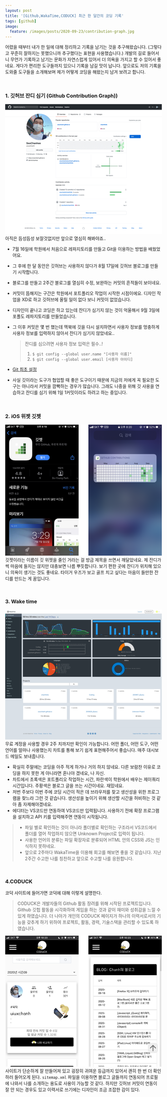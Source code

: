 ```yaml
---
layout: post
title: '[Github,WakaTime,CODUCK] 최근 한 달간의 코딩 기록'
tags: [github]
image:
  feature: /images/posts/2020-09-23/contribution-graph.jpg
---
```


어렸을 때부터 내가 한 일에 대해 정리하고 기록을 남기는 것을 추구해왔습니다. (그렇다고 꾸준히 잘하지는 못했으니까 추구했다는 표현을 사용했습니다.) 개발의 길로 들어서니 무언가 기록하고 남기는 문화가 자연스럽게 있어서 더 의욕을 가지고 할 수 있어서 좋네요. 게다가 편리한 도구들까지 있으니 기록을 남길 맛이 납니다. 앞으로도 저의 기록을 도와줄 도구들을 소개해보며 제가 어떻게 코딩을 해왔는지 남겨 보려고 합니다.

<br>

### 1. 깃허브 잔디 심기 (Github Contribution Graph))
![깃허브 잔디 심기](/images/posts/2020-09-23/github.png)
아직은 듬성듬성 보잘것없지만 앞으로 열심히 해봐야죠.. 
- 7월 16일에 학원에서 처음으로 레파지토리를 만들고 Git을 이용하는 방법을 배웠었어요.
- 그 후에 한 달 동안은 깃허브는 사용하지 않다가 8월 17일에 깃허브 블로그를 만들기 시작합니다.
- 블로그를 만들고 2주간 블로그를 열심히 수정, 보완하는 커밋의 흔적들이 보이네요.
- 커밋이 뜸해지는 구간은 학원에서 포트폴리오 작업이 시작한 시점이에요. 디자인 작업을 XD로 하고 깃허브에 올릴 일이 없다 보니 커밋이 없었습니다.
- 디자인이 끝나고 코딩은 하고 있는데 잔디가 심기지 않는 것이 억울해서 9월 3일에 포폴도 레파지토리를 만들었습니다.
- 그 이후 커밋은 몇 번 했는데 맥북에 깃을 다시 설치하면서 사용자 정보를 멍충하게 사용자 정보를 입력하지 않아서 잔디가 심기지 않았네요..
  > 잔디를 심으려면 사용자 정보 입력은 필수..!
  > 1. `$ git config --global user.name "[사용자 이름]"`
  > 2. `$ git config --global user.email [사용자 아이디]`

- [Git 최초 설정](https://git-scm.com/book/ko/v2/%EC%8B%9C%EC%9E%91%ED%95%98%EA%B8%B0-Git-%EC%B5%9C%EC%B4%88-%EC%84%A4%EC%A0%95)
- 사실 깃이라는 도구가 협업할 때 좋은 도구이기 때문에 지금의 저에게 꼭 필요한 도구는 아니라서 커밋을 깜빡하는 경우가 많습니다. 그래도 나중을 위해 깃 사용을 연습하고 잔디를 심기 위해 1일 1커밋이라도 하려고 하는 중입니다.

<br>

### 2. iOS 위젯 깃젯
![ios wiget gitget](/images/posts/2020-09-23/gitget.png)
깃젯이라는 이름이 깃 위젯을 줄인 거라는 걸 방금 제목을 쓰면서 깨달았네요. 제 잔디가 썩 마음에 들지는 않지만 대충보면 나름 뿌듯합니다. 보기 편한 곳에 잔디가 위치해 있으니 의욕이 생기는 것도 좋네요. 타이거 우즈가 보고 골프 치고 싶다는 마음이 들만한 잔디를 만드는 게 꿈입니다.

<br>

### 3. Wake time
![Waka time dashboard](/images/posts/2020-09-23/wakatime.png)
무료 계정을 사용할 경우 2주 치까지만 확인이 가능합니다. 어떤 폴더, 어떤 도구, 어떤 언어를 얼마나 사용했는지 차트를 통해 보기 쉽게 표현해주어서 좋습니다. 매주 대시보드 메일도 보내줍니다.
- 확실히 주말에는 코딩을 아주 적게 하거나 거의 하지 않네요. 다른 보람찬 이유로 코딩을 하지 못한 게 아니라면 혼나야 겠네요, 나 자신.
- 차트에서 초록색은 포트폴리오 작업하는 시간, 파란색이 학원에서 배우는 제이쿼리 시간입니다. 주황색은 블로그 글을 쓰는 시간이네요. 재밌네요.
- 저번 주보다 이번 주에 코딩 시간이 적은 데 브라우저를 찾고 생산성을 위한 프로그램을 찾느라 그런 것 같습니다. 생산성을 높이기 위해 생산할 시간을 허비하는 것 같아 좀 자제해야겠네요.
- 에디터는 VS코드만 연동하여 VS코드만 입력됩니다. 사용하기 전에 확장 프로그램을 설치하고 API 키를 입력해주면 연동이 시작됩니다.

> - 파일 별로 확인하는 것이 아니라 폴더별로 확인하는 구조라서 VS코드에서 폴더를 열어 작업하지 않으면 Unknown Project로 입력이 됩니다.
> - 사용한 언어의 분류는 파일 확장자로 분류되어 HTML 안의 CSS와 JS는 인식하지 못하네요.
> - 앞으로 2주마다 WakaTime을 이용해 회고를 해보면 좋을 것 같습니다. 지난 2주간 수고한 나를 칭찬하고 앞으로 수고할 나를 응원합니다.

<br>

### 4.CODUCK
코덕 사이트에 들어가면 코덕에 대해 이렇게 설명한다.
> CODUCK은 개발자들의 Github 활동 장려를 위해 시작된 프로젝트입니다. Github 깃헙 활동을 시각화하여 게임을 하는 것과 같이 재미와 성취감을 느낄 수 있게 하였습니다. 더 나아가 개인의 CODUCK 페이지가 하나의 이력서로서의 기능을 갖추게 하기 위하여 프로젝트, 활동, 경력, 기술스택을 관리할 수 있도록 하였습니다.

![코덕 프로필](/images/posts/2020-09-23/coduck.png)
사이트가 단순하게 잘 만들어져 있고 굉장히 귀여운 등급까지 있어서 괜히 한 번 더 확인하러 들어오게 된다.
`sitemap.xml` 파일을 이용하면 블로그 글들까지 연동되어 프로필에 나와서 나를 소개하는 용도로 사용이 가능할 것 같다. 하지만 깃허브 커밋이 연동이 잘 안 되는 경우도 있고 이력서로 쓰기에는 디자인이 조금 조잡한 감이 있다.